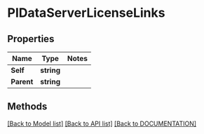 # PIDataServerLicenseLinks

## Properties
Name | Type | Notes
------------ | ------------- | -------------
**Self** | **string**
**Parent** | **string**

## Methods
[[Back to Model list]](../../DOCUMENTATION.md#documentation-for-models) [[Back to API list]](../../DOCUMENTATION.md#documentation-for-api-endpoints) [[Back to DOCUMENTATION]](../../DOCUMENTATION.md)
